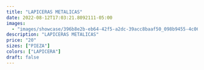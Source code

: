 ```yaml
---
title: "LAPICERAS METALICAS"
date: 2022-08-12T17:03:21.8092111-05:00
images:
  - "images/showcase/396b8e2b-eb64-42f5-a2dc-39acc8baaf50_098b9455-4c06-4312-b7ee-5830ab508aa7.webp"
description: "LAPICERAS METALICAS"
price: "20"
sizes: ["PIEZA"]
colors: ["LAPICERA"]
draft: false
---
```

